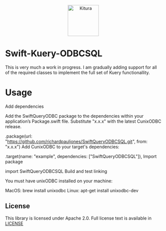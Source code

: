 <p align="center">
    <a href="http://kitura.io/">
        <img src="https://raw.githubusercontent.com/IBM-Swift/Kitura/master/Sources/Kitura/resources/kitura-bird.svg?sanitize=true" height="100" alt="Kitura">
    </a>
</p>




# Swift-Kuery-ODBCSQL
This is very much a work in progress.   I am gradually adding support for all of the required classes to implement the full set of Kuery functionallity.

# Usage

Add dependencies

Add the SwiftQueryODBC package to the dependencies within your application’s Package.swift file. Substitute "x.x.x" with the latest CunixODBC release.

.package(url: "https://github.com/richardpauljones/SwiftQueryODBCSQL.git", from: "x.x.x")
Add CunixODBC to your target's dependencies:

.target(name: "example", dependencies: ["SwiftQueryODBCSQL"]),
Import package

import SwiftQueryODBCSQL
Build and test linking

You must have unixODBC installed on your machine:

MacOS:
brew install unixodbc
Linux:
apt-get install unixodbc-dev


## License
This library is licensed under Apache 2.0. Full license text is available in [LICENSE](https://github.com/IBM-Swift/SwiftKueryPostgreSQL/blob/master/LICENSE.txt)

